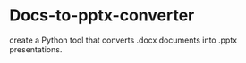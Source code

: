 # Docs-to-pptx-converter
create a Python tool that converts .docx documents into .pptx presentations.
